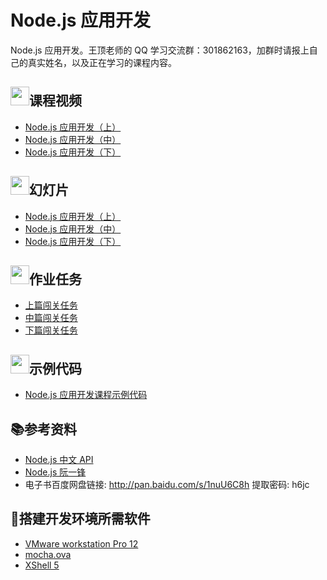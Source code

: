 # Node.js 应用开发

Node.js 应用开发。王顶老师的 QQ 学习交流群：301862163，加群时请报上自己的真实姓名，以及正在学习的课程内容。

## <img src="https://raw.githubusercontent.com/wangding/courses/master/images/video.png" height="30">课程视频

- [Node.js 应用开发（上）](http://edu.51cto.com/course/course_id-10935.html)  
- [Node.js 应用开发（中）](http://edu.51cto.com/course/course_id-.html)  
- [Node.js 应用开发（下）](http://edu.51cto.com/course/course_id-.html)  

## <img src="https://raw.githubusercontent.com/wangding/courses/master/images/presentation.png" height="30">幻灯片

- [Node.js 应用开发（上）](nodejs01.pptx)  
- [Node.js 应用开发（中）](nodejs02.pptx)  
- [Node.js 应用开发（下）](nodejs03.pptx)  

## <img src="https://raw.githubusercontent.com/wangding/courses/master/images/homework.png" height="30">作业任务

- [上篇闯关任务](task01.md)  
- [中篇闯关任务](task02.md)  
- [下篇闯关任务](task03.md)  

## <img src="https://raw.githubusercontent.com/wangding/courses/master/images/code.png" height="30">示例代码

- [Node.js 应用开发课程示例代码](https://github.com/wangding/nodejs-demo)  

## :books:参考资料

- [Node.js 中文 API](http://nodejs.cn/api/)  
- [Node.js 阮一锋](http://javascript.ruanyifeng.com/nodejs/basic.html)  
- 电子书百度网盘链接: http://pan.baidu.com/s/1nuU6C8h 提取密码: h6jc

## :hammer:搭建开发环境所需软件

- [VMware workstation Pro 12](http://rj.baidu.com/soft/detail/13808.html?ald)
- [mocha.ova](http://pan.baidu.com/s/1o8a3E3o)
- [XShell 5](http://rj.baidu.com/soft/detail/15201.html)

